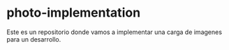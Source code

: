 # photo-implementation
Este es un repositorio donde vamos a implementar una carga de imagenes para un desarrollo.
